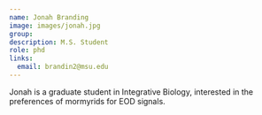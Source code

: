 ```yaml
---
name: Jonah Branding
image: images/jonah.jpg
group:
description: M.S. Student
role: phd
links:
  email: brandin2@msu.edu
---
```


Jonah is a graduate student in Integrative Biology, interested in the preferences of mormyrids for EOD signals.
